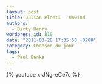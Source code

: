 ```yaml
---
layout: post
title: Julian Plenti - Unwind
authors:
  - Dirty Henry
wordpress_id: 810
date: "2011-03-28 17:35:50 +0200"
category: Chanson du jour
tags:
  - Paul Banks
---
```


{% youtube x-JNg-eCe7c %}
